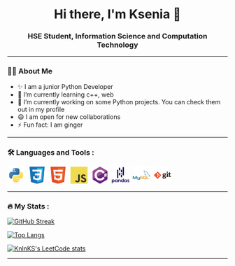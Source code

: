 <h1 align="center"> Hi there, I'm Ksenia 👋</h1>
<h3 align="center">HSE Student, Information Science and Computation Technology</h3>

---

### :woman_technologist: About Me 
<ul>
  <li> ✨ I am a junior Python Developer </li>
  <li> 🌱 I’m currently learning c++, web </li>
  <li> 🔭 I’m currently working on some Python projects. You can check them out in my profile </li>
  <li> 😄 I am open for new collaborations </li>
  <li> ⚡ Fun fact: I am ginger </li>
</ul>


---

### :hammer_and_wrench: Languages and Tools :
<div>
  <img src="https://github.com/devicons/devicon/blob/master/icons/python/python-original.svg"  title="Python" alt="Python" width="40" height="40"/>&nbsp;
  <img src="https://github.com/devicons/devicon/blob/master/icons/css3/css3-original.svg"  title="CSS3" alt="CSS" width="40" height="40"/>&nbsp;
  <img src="https://github.com/devicons/devicon/blob/master/icons/html5/html5-original.svg" title="HTML5" alt="HTML" width="40" height="40"/>&nbsp;
  <img src="https://github.com/devicons/devicon/blob/master/icons/javascript/javascript-original.svg" title="JavaScript" alt="JavaScript" width="40" height="40"/>&nbsp;
  <img src="https://github.com/devicons/devicon/blob/master/icons/csharp/csharp-original.svg"  title="C#" alt="C#" width="40" height="40"/>&nbsp;
  <img src="https://github.com/devicons/devicon/blob/master/icons/pandas/pandas-original-wordmark.svg"  title="Pandas" alt="Pandas" width="40" height="40"/>&nbsp;
  <img src="https://github.com/devicons/devicon/blob/master/icons/mysql/mysql-original-wordmark.svg" title="MySQL"  alt="MySQL" width="40" height="40"/>&nbsp;
  <img src="https://github.com/devicons/devicon/blob/master/icons/git/git-original-wordmark.svg" title="Git" **alt="Git" width="40" height="40"/>
</div>

---

### :fire: My Stats :
[![GitHub Streak](https://github-readme-streak-stats.herokuapp.com/?user=ScarletFlame611)](https://git.io/streak-stats)

[![Top Langs](https://github-readme-stats.vercel.app/api/top-langs/?username=ScarletFlame611&layout=compact)](https://github.com/anuraghazra/github-readme-stats)

[![KnlnKS's LeetCode stats](https://leetcode-stats-six.vercel.app/api?username=ScarletFlame)](https://github.com/KnlnKS/leetcode-stats)


---

